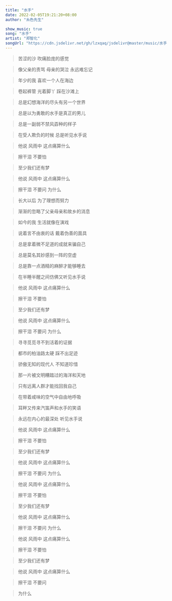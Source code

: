 ```yaml
---
title: "水手"
date: 2022-02-05T19:21:20+08:00
author: "糸色先生"

show_music: true
song: "水手"
artist: "郑智化"
songUrl: "https://cdn.jsdelivr.net/gh/lzxqaq/jsdelivr@master/music/水手.mp3"
---
```


> 苦涩的沙 吹痛脸庞的感觉

> 像父亲的责骂 母亲的哭泣 永远难忘记

> 年少的我 喜欢一个人在海边

> 卷起裤管 光着脚丫 踩在沙滩上

> 总是幻想海洋的尽头有另一个世界

> 总是以为勇敢的水手是真正的男儿

> 总是一副弱不禁风孬种的样子

> 在受人欺负的时候 总是听见水手说

> 他说 风雨中 这点痛算什么

> 擦干泪 不要怕

> 至少我们还有梦

> 他说 风雨中 这点痛算什么

> 擦干泪 不要问 为什么

 

> 长大以后 为了理想而努力

> 渐渐的忽略了父亲母亲和故乡的消息

> 如今的我 生活就像在演戏

> 说着言不由衷的话 戴着伪善的面具

> 总是拿着微不足道的成就来骗自己

> 总是莫名其妙感到一阵的空虚

> 总是靠一点酒精的麻醉才能够睡去

> 在半睡半醒之间仿佛又听见水手说

> 他说 风雨中 这点痛算什么

> 擦干泪 不要怕

> 至少我们还有梦

> 他说 风雨中 这点痛算什么

> 擦干泪 不要问 为什么

 

> 寻寻觅觅寻不到活着的证据

> 都市的柏油路太硬 踩不出足迹

> 骄傲无知的现代人 不知道珍惜

> 那一片被文明糟踏过的海洋和天地

> 只有远离人群才能找回我自己

> 在带着咸味的空气中自由地呼吸

> 耳畔又传来汽笛声和水手的笑语

> 永远在内心的最深处 听见水手说

> 他说 风雨中 这点痛算什么

> 擦干泪 不要怕

> 至少我们还有梦

> 他说 风雨中 这点痛算什么

> 擦干泪 不要问 为什么

> 他说 风雨中 这点痛算什么

> 擦干泪 不要怕

> 至少我们还有梦

> 他说 风雨中 这点痛算什么

> 擦干泪 不要问 为什么

> 他说 风雨中 这点痛算什么

> 擦干泪 不要怕

> 至少我们还有梦

> 他说 风雨中 这点痛算什么

> 擦干泪 不要问

> 为什么